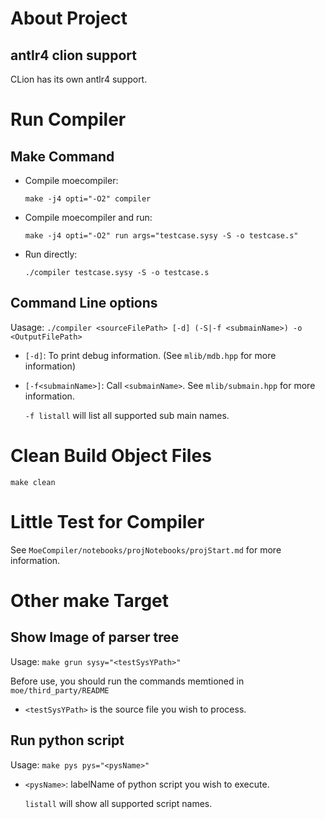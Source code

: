 # About Project

## antlr4 clion support

CLion has its own antlr4 support.

# Run Compiler

## Make Command

* Compile moecompiler:

    `make -j4 opti="-O2" compiler`

* Compile moecompiler and run:

    `make -j4 opti="-O2" run args="testcase.sysy -S -o testcase.s"`

* Run directly:

    `./compiler testcase.sysy -S -o testcase.s`



## Command Line options

Uasage: `./compiler <sourceFilePath> [-d] (-S|-f <submainName>) -o <OutputFilePath>`

* `[-d]`: To print debug information. (See `mlib/mdb.hpp` for more information)

* `[-f<submainName>]`: Call `<submainName>`. See `mlib/submain.hpp` for more information.

    `-f listall` will list all supported sub main names.



# Clean Build Object Files

`make clean`



# Little Test for Compiler

See `MoeCompiler/notebooks/projNotebooks/projStart.md` for more information.



# Other make Target

## Show Image of parser tree

Usage: `make grun sysy="<testSysYPath>"`

Before use, you should run the commands memtioned in `moe/third_party/README`

* `<testSysYPath>` is the source file you wish to process.



## Run python script

Usage: `make pys pys="<pysName>"`

* `<pysName>`: labelName of python script you wish to execute.

    `listall` will show all supported script names.
